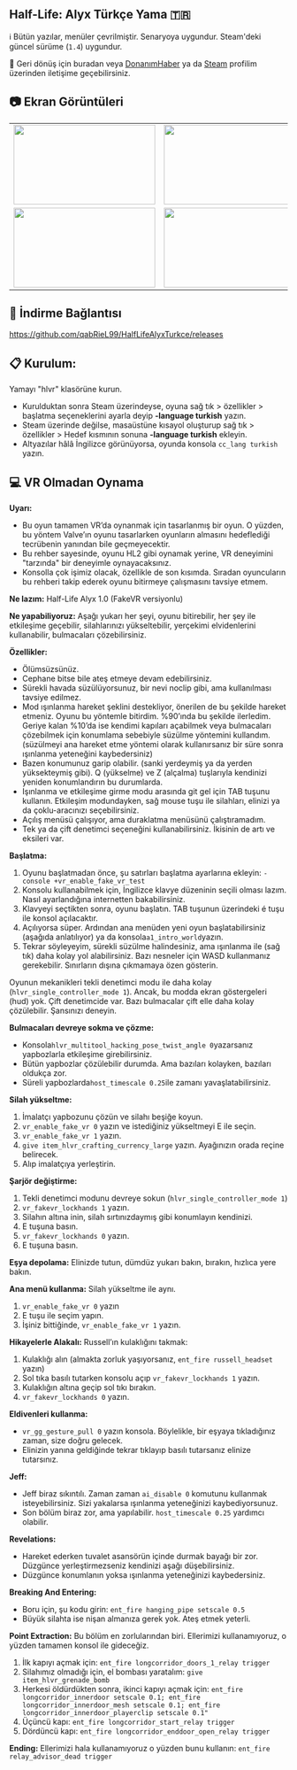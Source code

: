 ## Half-Life: Alyx Türkçe Yama :tr:

:information_source: Bütün yazılar, menüler çevrilmiştir. Senaryoya uygundur. Steam'deki güncel sürüme (`1.4`) uygundur.

:envelope_with_arrow: Geri dönüş için buradan veya [DonanımHaber](https://forum.donanimhaber.com/profil/794792#!/) ya da [Steam](https://steamcommunity.com/id/qabriel99) profilim üzerinden iletişime geçebilirsiniz.

## :camera: Ekran Görüntüleri
<table>
<td><img src="https://mobile.donanimhaber.com/store/bf/22/61/bf226177123ef9c353996408b6f9d4b0.jpeg" width="256" height="144" /></td>
<td><img src="https://mobile.donanimhaber.com/store/ba/cd/e1/bacde1474b044c38ff2ec2384d672224.jpeg" width="256" height="144" /></td>
<td><img src="https://mobile.donanimhaber.com/store/08/1e/85/081e85d567e7e6397ea505b22f22e040.jpeg" width="256" height="144" /></td>
<td><img src="https://mobile.donanimhaber.com/store/1e/dd/d8/1eddd80b974a78c92b363e7db585d2ab.jpeg" width="256" height="144" /></td>
</tr>
<tr>
<td><img src="https://mobile.donanimhaber.com/store/8b/61/46/8b614654fe3eda3f04a051d208d49e90.jpeg" width="256" height="144" /></td>
<td><img src="https://mobile.donanimhaber.com/store/03/39/7e/03397eae840f6057e776b67178cc0694.jpeg" width="256" height="144" /></td>
<td><img src="https://mobile.donanimhaber.com/store/93/88/8a/93888aa86f63d27e4c067152714741d9.jpeg" width="256" height="144" /></td>
<td><img src="https://mobile.donanimhaber.com/store/97/13/94/97139461995b466f68f4060ae3b7814b.jpeg" width="256" height="144" /></td>
</tr>
</table>

## :floppy_disk: İndirme Bağlantısı
https://github.com/qabRieL99/HalfLifeAlyxTurkce/releases

## :clipboard: Kurulum:
Yamayı "hlvr" klasörüne kurun.

- Kurulduktan sonra Steam üzerindeyse, oyuna sağ tık > özellikler > başlatma seçeneklerini ayarla deyip **-language turkish** yazın.
- Steam üzerinde değilse, masaüstüne kısayol oluşturup sağ tık > özellikler > Hedef kısmının sonuna **-language turkish** ekleyin.
- Altyazılar hâlâ İngilizce görünüyorsa, oyunda konsola `cc_lang turkish` yazın.


## :computer: VR Olmadan Oynama
**Uyarı:**
- Bu oyun tamamen VR’da oynanmak için tasarlanmış bir oyun. O yüzden, bu yöntem Valve’ın oyunu tasarlarken oyunların almasını hedeflediği tecrübenin yanından bile geçmeyecektir.
- Bu rehber sayesinde, oyunu HL2 gibi oynamak yerine, VR deneyimini "tarzında" bir deneyimle oynayacaksınız.
- Konsolla çok işimiz olacak, özellikle de son kısımda. Sıradan oyuncuların bu rehberi takip ederek oyunu bitirmeye çalışmasını tavsiye etmem.

**Ne lazım:**
Half-Life Alyx 1.0 (FakeVR versiyonlu)

**Ne yapabiliyoruz:**
Aşağı yukarı her şeyi, oyunu bitirebilir, her şey ile etkileşime geçebilir, silahlarınızı yükseltebilir, yerçekimi elvidenlerini kullanabilir, bulmacaları çözebilirsiniz.

**Özellikler:**
- Ölümsüzsünüz.
- Cephane bitse bile ateş etmeye devam edebilirsiniz.
- Sürekli havada süzülüyorsunuz, bir nevi noclip gibi, ama kullanılması tavsiye edilmez.
- Mod ışınlanma hareket şeklini destekliyor, önerilen de bu şekilde hareket etmeniz. Oyunu bu yöntemle bitirdim. %90’ında bu şekilde ilerledim. Geriye kalan %10’da ise kendimi kapıları açabilmek veya bulmacaları çözebilmek için konumlama sebebiyle süzülme yöntemini kullandım. (süzülmeyi ana hareket etme yöntemi olarak kullanırsanız bir süre sonra ışınlanma yeteneğini kaybedersiniz)
- Bazen konumunuz garip olabilir. (sanki yerdeymiş ya da yerden yüksekteymiş gibi). Q (yükselme) ve Z (alçalma) tuşlarıyla kendinizi yeniden konumlandırın bu durumlarda.
- Işınlanma ve etkileşime girme modu arasında git gel için TAB tuşunu kullanın. Etkileşim modundayken, sağ mouse tuşu ile silahları, elinizi ya da çoklu-aracınızı seçebilirsiniz.
- Açılış menüsü çalışıyor, ama duraklatma menüsünü çalıştıramadım.
- Tek ya da çift denetimci seçeneğini kullanabilirsiniz. İkisinin de artı ve eksileri var.

**Başlatma:**
1. Oyunu başlatmadan önce, şu satırları başlatma ayarlarına ekleyin: `-console +vr_enable_fake_vr_test`
2. Konsolu kullanabilmek için, İngilizce klavye düzeninin seçili olması lazım. Nasıl ayarlandığına internetten bakabilirsiniz.
3. Klavyeyi seçtikten sonra, oyunu başlatın. TAB tuşunun üzerindeki é tuşu ile konsol açılacaktır.
4. Açılıyorsa süper. Ardından ana menüden yeni oyun başlatabilirsiniz (aşağıda anlatılıyor) ya da konsola`a1_intro_world`yazın.
5. Tekrar söyleyeyim, sürekli süzülme halindesiniz, ama ışınlanma ile (sağ tık) daha kolay yol alabilirsiniz. Bazı nesneler için WASD kullanmanız gerekebilir. Sınırların dışına çıkmamaya özen gösterin.

Oyunun mekanikleri tekli denetimci modu ile daha kolay (`hlvr_single_controller_mode 1`).
Ancak, bu modda ekran göstergeleri (hud) yok. Çift denetimcide var.
Bazı bulmacalar çift elle daha kolay çözülebilir. Şansınızı deneyin.

**Bulmacaları devreye sokma ve çözme:**
- Konsola`hlvr_multitool_hacking_pose_twist_angle 0`yazarsanız yapbozlarla etkileşime girebilirsiniz.
- Bütün yapbozlar çözülebilir durumda. Ama bazıları kolayken, bazıları oldukça zor.
- Süreli yapbozlarda`host_timescale 0.25`ile zamanı yavaşlatabilirsiniz.

**Silah yükseltme:**
1. İmalatçı yapbozunu çözün ve silahı beşiğe koyun.
2. `vr_enable_fake_vr 0` yazın ve istediğiniz yükseltmeyi E ile seçin.
3. `vr_enable_fake_vr 1` yazın.
4. `give item_hlvr_crafting_currency_large` yazın. Ayağınızın orada reçine belirecek.
5. Alıp imalatçıya yerleştirin.

**Şarjör değiştirme:**
1. Tekli denetimci modunu devreye sokun (`hlvr_single_controller_mode 1`)
2. `vr_fakevr_lockhands 1` yazın.
3. Silahın altına inin, silah sırtınızdaymış gibi konumlayın kendinizi.
4. E tuşuna basın.
5. `vr_fakevr_lockhands 0` yazın.
6. E tuşuna basın.

**Eşya depolama:**
Elinizde tutun, dümdüz yukarı bakın, bırakın, hızlıca yere bakın.

**Ana menü kullanma:**
Silah yükseltme ile aynı.
1. `vr_enable_fake_vr 0`  yazın
2. E tuşu ile seçim yapın.
3. İşiniz bittiğinde, `vr_enable_fake_vr 1` yazın.

**Hikayelerle Alakalı:**
Russell’ın kulaklığını takmak:
1. Kulaklığı alın (almakta zorluk yaşıyorsanız, `ent_fire russell_headset` yazın)
2. Sol tıka basılı tutarken konsolu açıp `vr_fakevr_lockhands 1` yazın.
3. Kulaklığın altına geçip sol tıkı bırakın.
4. `vr_fakevr_lockhands 0` yazın.

**Eldivenleri kullanma:**
- `vr_gg_gesture_pull 0` yazın konsola. Böylelikle, bir eşyaya tıkladığınız zaman, size doğru gelecek.
- Elinizin yanına geldiğinde tekrar tıklayıp basılı tutarsanız elinize tutarsınız.

**Jeff:**
- Jeff biraz sıkıntılı. Zaman zaman `ai_disable 0` komutunu kullanmak isteyebilirsiniz. Sizi yakalarsa ışınlanma yeteneğinizi kaybediyorsunuz.
- Son bölüm biraz zor, ama yapılabilir. `host_timescale 0.25` yardımcı olabilir.

**Revelations:**
- Hareket ederken tuvalet asansörün içinde durmak bayağı bir zor. Düzgünce yerleştirmezseniz kendinizi aşağı düşebilirsiniz.
- Düzgünce konumlanın yoksa ışınlanma yeteneğinizi kaybedersiniz.

**Breaking And Entering:**
- Boru için, şu kodu girin: `ent_fire hanging_pipe setscale 0.5`
- Büyük silahta ise nişan almanıza gerek yok. Ateş etmek yeterli.

**Point Extraction:**
Bu bölüm en zorlularından biri. Ellerimizi kullanamıyoruz, o yüzden tamamen konsol ile gideceğiz.

1. İlk kapıyı açmak için: `ent_fire longcorridor_doors_1_relay trigger`
2. Silahımız olmadığı için, el bombası yaratalım: `give item_hlvr_grenade_bomb`
3. Herkesi öldürdükten sonra, ikinci kapıyı açmak için: `ent_fire longcorridor_innerdoor setscale 0.1; ent_fire longcorridor_innerdoor_mesh setscale 0.1; ent_fire longcorridor_innerdoor_playerclip setscale 0.1"`
4. Üçüncü kapı: `ent_fire longcorridor_start_relay trigger`
5. Dördüncü kapı: `ent_fire longcorridor_enddoor_open_relay trigger`

**Ending:**
Ellerimizi hala kullanamıyoruz o yüzden bunu kullanın: `ent_fire relay_advisor_dead trigger`
